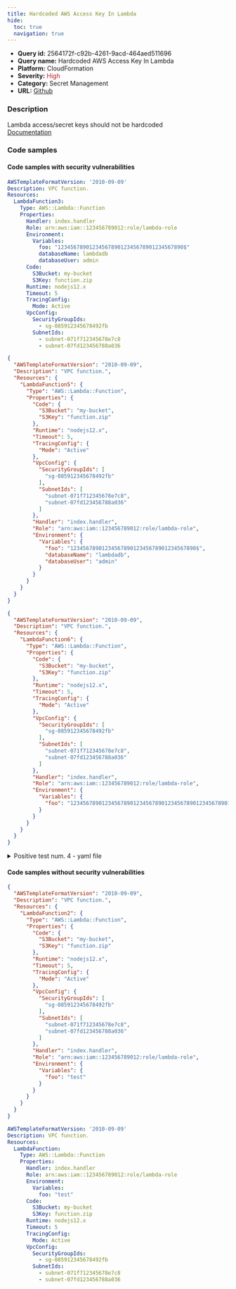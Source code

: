 ```yaml
---
title: Hardcoded AWS Access Key In Lambda
hide:
  toc: true
  navigation: true
---
```


<style>
  .highlight .hll {
    background-color: #ff171742;
  }
  .md-content {
    max-width: 1100px;
    margin: 0 auto;
  }
</style>

-   **Query id:** 2564172f-c92b-4261-9acd-464aed511696
-   **Query name:** Hardcoded AWS Access Key In Lambda
-   **Platform:** CloudFormation
-   **Severity:** <span style="color:#bb2124">High</span>
-   **Category:** Secret Management
-   **URL:** [Github](https://github.com/Checkmarx/kics/tree/master/assets/queries/cloudFormation/aws/hardcoded_aws_access_key_in_lambda)

### Description
Lambda access/secret keys should not be hardcoded<br>
[Documentation](https://docs.aws.amazon.com/AWSCloudFormation/latest/UserGuide/aws-resource-lambda-function.html#cfn-lambda-function-environment)

### Code samples
#### Code samples with security vulnerabilities
```yaml title="Positive test num. 1 - yaml file" hl_lines="10"
AWSTemplateFormatVersion: '2010-09-09'
Description: VPC function.
Resources:
  LambdaFunction3:
    Type: AWS::Lambda::Function
    Properties:
      Handler: index.handler
      Role: arn:aws:iam::123456789012:role/lambda-role
      Environment:
        Variables:
          foo: "1234567890123456789012345678901234567890$"
          databaseName: lambdadb
          databaseUser: admin
      Code:
        S3Bucket: my-bucket
        S3Key: function.zip
      Runtime: nodejs12.x
      Timeout: 5
      TracingConfig:
        Mode: Active
      VpcConfig:
        SecurityGroupIds:
          - sg-085912345678492fb
        SubnetIds:
          - subnet-071f712345678e7c8
          - subnet-07fd123456788a036

```
```json title="Positive test num. 2 - json file" hl_lines="29"
{
  "AWSTemplateFormatVersion": "2010-09-09",
  "Description": "VPC function.",
  "Resources": {
    "LambdaFunction5": {
      "Type": "AWS::Lambda::Function",
      "Properties": {
        "Code": {
          "S3Bucket": "my-bucket",
          "S3Key": "function.zip"
        },
        "Runtime": "nodejs12.x",
        "Timeout": 5,
        "TracingConfig": {
          "Mode": "Active"
        },
        "VpcConfig": {
          "SecurityGroupIds": [
            "sg-085912345678492fb"
          ],
          "SubnetIds": [
            "subnet-071f712345678e7c8",
            "subnet-07fd123456788a036"
          ]
        },
        "Handler": "index.handler",
        "Role": "arn:aws:iam::123456789012:role/lambda-role",
        "Environment": {
          "Variables": {
            "foo": "1234567890123456789012345678901234567890$",
            "databaseName": "lambdadb",
            "databaseUser": "admin"
          }
        }
      }
    }
  }
}

```
```json title="Positive test num. 3 - json file" hl_lines="29"
{
  "AWSTemplateFormatVersion": "2010-09-09",
  "Description": "VPC function.",
  "Resources": {
    "LambdaFunction6": {
      "Type": "AWS::Lambda::Function",
      "Properties": {
        "Code": {
          "S3Bucket": "my-bucket",
          "S3Key": "function.zip"
        },
        "Runtime": "nodejs12.x",
        "Timeout": 5,
        "TracingConfig": {
          "Mode": "Active"
        },
        "VpcConfig": {
          "SecurityGroupIds": [
            "sg-085912345678492fb"
          ],
          "SubnetIds": [
            "subnet-071f712345678e7c8",
            "subnet-07fd123456788a036"
          ]
        },
        "Handler": "index.handler",
        "Role": "arn:aws:iam::123456789012:role/lambda-role",
        "Environment": {
          "Variables": {
            "foo": "12345678901234567890123456789012345678901234567890123456789012345678901234567890$"
          }
        }
      }
    }
  }
}

```
<details><summary>Positive test num. 4 - yaml file</summary>

```yaml hl_lines="10"
AWSTemplateFormatVersion: '2010-09-09'
Description: VPC function.
Resources:
  LambdaFunction4:
    Type: AWS::Lambda::Function
    Properties:
      Handler: index.handler
      Role: arn:aws:iam::123456789012:role/lambda-role
      Environment:
        Variables:
          foo: "12345678901234567890123456789012345678901234567890123456789012345678901234567890$"
      Code:
        S3Bucket: my-bucket
        S3Key: function.zip
      Runtime: nodejs12.x
      Timeout: 5
      TracingConfig:
        Mode: Active
      VpcConfig:
        SecurityGroupIds:
          - sg-085912345678492fb
        SubnetIds:
          - subnet-071f712345678e7c8
          - subnet-07fd123456788a036

```
</details>


#### Code samples without security vulnerabilities
```json title="Negative test num. 1 - json file"
{
  "AWSTemplateFormatVersion": "2010-09-09",
  "Description": "VPC function.",
  "Resources": {
    "LambdaFunction2": {
      "Type": "AWS::Lambda::Function",
      "Properties": {
        "Code": {
          "S3Bucket": "my-bucket",
          "S3Key": "function.zip"
        },
        "Runtime": "nodejs12.x",
        "Timeout": 5,
        "TracingConfig": {
          "Mode": "Active"
        },
        "VpcConfig": {
          "SecurityGroupIds": [
            "sg-085912345678492fb"
          ],
          "SubnetIds": [
            "subnet-071f712345678e7c8",
            "subnet-07fd123456788a036"
          ]
        },
        "Handler": "index.handler",
        "Role": "arn:aws:iam::123456789012:role/lambda-role",
        "Environment": {
          "Variables": {
            "foo": "test"
          }
        }
      }
    }
  }
}

```
```yaml title="Negative test num. 2 - yaml file"
AWSTemplateFormatVersion: '2010-09-09'
Description: VPC function.
Resources:
  LambdaFunction:
    Type: AWS::Lambda::Function
    Properties:
      Handler: index.handler
      Role: arn:aws:iam::123456789012:role/lambda-role
      Environment:
        Variables:
          foo: "test"
      Code:
        S3Bucket: my-bucket
        S3Key: function.zip
      Runtime: nodejs12.x
      Timeout: 5
      TracingConfig:
        Mode: Active
      VpcConfig:
        SecurityGroupIds:
          - sg-085912345678492fb
        SubnetIds:
          - subnet-071f712345678e7c8
          - subnet-07fd123456788a036

```
